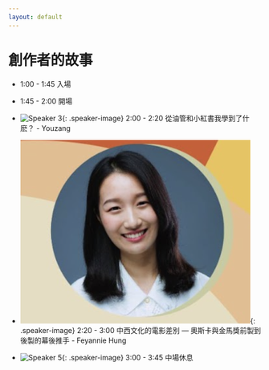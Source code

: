 ```yaml
---
layout: default
---
```


# 創作者的故事

- 1:00 - 1:45 入場

- 1:45 - 2:00 開場

- ![Speaker 3](speaker3.jpg){: .speaker-image}
  2:00 - 2:20 從油管和小紅書我學到了什麽？ - Youzang

- ![Speaker 4](Fey.png){: .speaker-image}
  2:20 - 3:00 中西文化的電影差別 — 奧斯卡與金馬獎前製到後製的幕後推手 - Feyannie Hung

- ![Speaker 5](speaker5.jpg){: .speaker-image}
  3:00 - 3:45 中場休息

